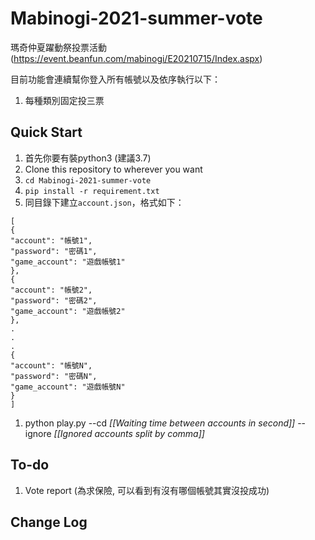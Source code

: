 # Mabinogi-2021-summer-vote

瑪奇仲夏躍動祭投票活動(https://event.beanfun.com/mabinogi/E20210715/Index.aspx)

目前功能會連續幫你登入所有帳號以及依序執行以下：
1. 每種類別固定投三票

## Quick Start
1. 首先你要有裝python3 (建議3.7)
1. Clone this repository to wherever you want
1. `cd Mabinogi-2021-summer-vote`
1. `pip install -r requirement.txt`
1. 同目錄下建立`account.json`，格式如下：
```
[
{
"account": "帳號1",
"password": "密碼1",
"game_account": "遊戲帳號1"
},
{
"account": "帳號2",
"password": "密碼2",
"game_account": "遊戲帳號2"
},
.
.
.
{
"account": "帳號N",
"password": "密碼N",
"game_account": "遊戲帳號N"
}
]
```
1. python play.py --cd _[[Waiting time between accounts in second]]_ --ignore _[[Ignored accounts split by comma]]_

## To-do
1. Vote report (為求保險, 可以看到有沒有哪個帳號其實沒投成功)

## Change Log


